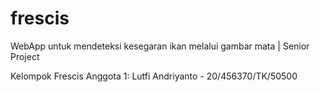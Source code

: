 # frescis
WebApp untuk mendeteksi kesegaran ikan melalui gambar mata | Senior Project

Kelompok Frescis
Anggota 1: Lutfi Andriyanto - 20/456370/TK/50500